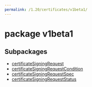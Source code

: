 ```yaml
---
permalink: /1.20/certificates/v1beta1/
---
```


# package v1beta1



## Subpackages

* [certificateSigningRequest](certificates-v1beta1-certificateSigningRequest.md)
* [certificateSigningRequestCondition](certificates-v1beta1-certificateSigningRequestCondition.md)
* [certificateSigningRequestSpec](certificates-v1beta1-certificateSigningRequestSpec.md)
* [certificateSigningRequestStatus](certificates-v1beta1-certificateSigningRequestStatus.md)
